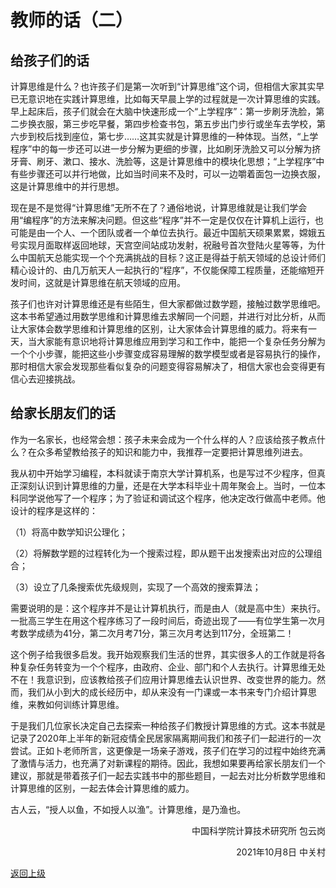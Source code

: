 # 教师的话（二）

## 给孩子们的话

计算思维是什么？也许孩子们是第一次听到“计算思维”这个词，但相信大家其实早已无意识地在实践计算思维，比如每天早晨上学的过程就是一次计算思维的实践。早上起床后，孩子们就会在大脑中快速形成一个“上学程序”：第一步刷牙洗脸，第二步换衣服，第三步吃早餐，第四步检查书包，第五步出门步行或坐车去学校，第六步到校后找到座位，第七步……这其实就是计算思维的一种体现。当然，“上学程序”中的每一步还可以进一步分解为更细的步骤，比如刷牙洗脸又可以分解为挤牙膏、刷牙、漱口、接水、洗脸等，这是计算思维中的模块化思想；“上学程序”中有些步骤还可以并行地做，比如当时间来不及时，可以一边嚼着面包一边换衣服，这是计算思维中的并行思想。

现在是不是觉得“计算思维”无所不在了？通俗地说，计算思维就是让我们学会用“编程序”的方法来解决问题。但这些“程序”并不一定是仅仅在计算机上运行，也可能是由一个人、一个团队或者一个单位去执行。最近中国航天硕果累累，嫦娥五号实现月面取样返回地球，天宫空间站成功发射，祝融号首次登陆火星等等，为什么中国航天总能实现一个个充满挑战的目标？这正是得益于航天领域的总设计师们精心设计的、由几万航天人一起执行的“程序”，不仅能保障工程质量，还能缩短开发时间，这就是计算思维在航天领域的应用。

孩子们也许对计算思维还是有些陌生，但大家都做过数学题，接触过数学思维吧。这本书希望通过用数学思维和计算思维去求解同一个问题，并进行对比分析，从而让大家体会数学思维和计算思维的区别，让大家体会计算思维的威力。将来有一天，当大家能有意识地将计算思维应用到学习和工作中，能把一个复杂任务分解为一个个小步骤，能把这些小步骤变成容易理解的数学模型或者是容易执行的操作，那时相信大家会发现那些看似复杂的问题变得容易解决了，相信大家也会变得更有信心去迎接挑战。


## 给家长朋友们的话
作为一名家长，也经常会想：孩子未来会成为一个什么样的人？应该给孩子教点什么？在众多希望教给孩子的知识和能力中，我推荐一定要把计算思维列进去。

我从初中开始学习编程，本科就读于南京大学计算机系，也是写过不少程序，但真正深刻认识到计算思维的力量，还是在大学本科毕业十周年聚会上。当时，一位本科同学说他写了一个程序；为了验证和调试这个程序，他决定改行做高中老师。他设计的程序是这样的：

（1）将高中数学知识公理化；

（2）将解数学题的过程转化为一个搜索过程，即从题干出发搜索出对应的公理组合；

（3）设立了几条搜索优先级规则，实现了一个高效的搜索算法；

需要说明的是：这个程序并不是让计算机执行，而是由人（就是高中生）来执行。一批高三学生在用这个程序练习了一段时间后，奇迹出现了——有位学生第一次月考数学成绩为41分，第二次月考71分，第三次月考达到117分，全班第二！

这个例子给我很多启发。我开始观察我们生活的世界，其实很多人的工作就是将各种复杂任务转变为一个个程序，由政府、企业、部门和个人去执行。计算思维无处不在！我意识到，应该教给孩子们应用计算思维去认识世界、改变世界的能力。然而，我们从小到大的成长经历中，却从来没有一门课或一本书来专门介绍计算思维，来教如何训练计算思维。

于是我们几位家长决定自己去探索一种给孩子们教授计算思维的方式。这本书就是记录了2020年上半年的新冠疫情全民居家隔离期间我们和孩子们一起进行的一次尝试。正如卜老师所言，这更像是一场亲子游戏，孩子们在学习的过程中始终充满了激情与活力，也充满了对新课程的期待。因此，我想如果要再给家长朋友们一个建议，那就是带着孩子们一起去实践书中的那些题目，一起去对比分析数学思维和计算思维的区别，一起去体会计算思维的威力。

古人云，“授人以鱼，不如授人以渔”。计算思维，是乃渔也。

<p align="right"> 中国科学院计算技术研究所 包云岗</p>
<p align="right"> 2021年10月8日 中关村</p>



[返回上级](index.md)


  
